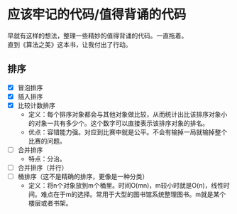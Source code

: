 # 应该牢记的代码/值得背诵的代码

早就有这样的想法，整理一些精妙的值得背诵的代码。一直拖着。  
直到《算法之美》这本书，让我付出了行动。

## 排序
- [x] 冒泡排序
- [x] 插入排序
- [x] 比较计数排序
  + 定义：每个排序对象都会与其他对象做比较，从而统计出比该排序对象小的对象一共有多少个。这个数字可以直接表示该排序对象的排名。
  + 优点：容错能力强。对应到比赛中就是公平。不会有输掉一局就输掉整个比赛的问题。
- [ ] 合并排序
    + 特点：分治。
- [ ] 合并排序（并行）
- [ ] 桶排序（这不是精确的排序，更像是一种分类）
  + 定义：将n个对象放到m个桶里。时间O(mn)，m较小时就是O(n)，线性时间。难点在于m的选择。常用于大型的图书馆系统整理图书。m就是某个楼层或者书架。

